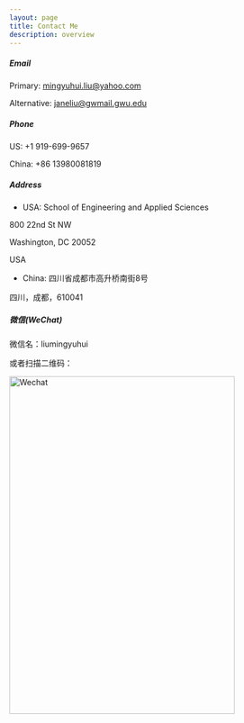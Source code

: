```yaml
---
layout: page
title: Contact Me
description: overview
---
```


##### <a name="Email"></a>Email
Primary: mingyuhui.liu@yahoo.com

Alternative: janeliu@gwmail.gwu.edu


##### <a name="Phone"></a>Phone
US: +1 919-699-9657

China: +86 13980081819


##### <a name="Address"></a>Address
* USA:
School of Engineering and Applied Sciences

800 22nd St NW

Washington, DC 20052

USA


* China:
四川省成都市高升桥南街8号

四川，成都，610041


##### <a name="Wechat"></a>微信(WeChat)
微信名：liumingyuhui

或者扫描二维码：

<img src="{{ BASE_PATH }}/assets/pics/Wechat.jpg" alt="Wechat" style="width:400px;height:600px;">
